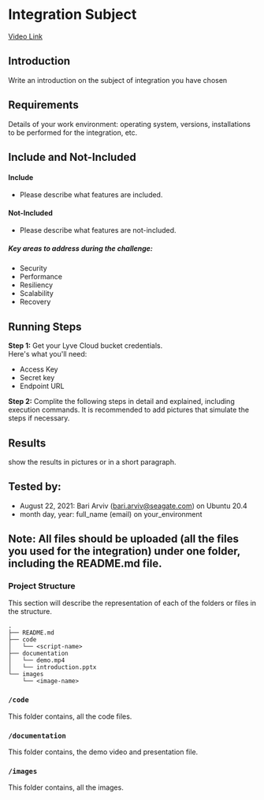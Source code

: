 # Integration Subject

[Video Link](your-link)

## Introduction
Write an introduction on the subject of integration you have chosen

## Requirements
Details of your work environment: operating system, versions, installations to be performed for the integration, etc.

## Include and Not-Included
#### Include
* Please describe what features are included.

#### Not-Included
* Please describe what features are not-included.

##### Key areas to address during the challenge:
* Security
* Performance
* Resiliency 
* Scalability
* Recovery

## Running Steps
**Step 1:** Get your Lyve Cloud bucket credentials.   
Here's what you'll need:
* Access Key
* Secret key
* Endpoint URL

**Step 2:** 
Complite the following steps in detail and explained, including execution commands. It is recommended to add pictures that simulate the steps if necessary.

## Results 
show the results in pictures or in a short paragraph.

## Tested by:
* August 22, 2021: Bari Arviv (bari.arviv@seagate.com) on Ubuntu 20.4
* month day, year: full_name (email) on your_environment

## **Note:** All files should be uploaded (all the files you used for the integration) under one folder, including the README.md file. 
### Project Structure

This section will describe the representation of each of the folders or files in the structure.
```
.
├── README.md
├── code
│   └── <script-name>
├── documentation
│   └── demo.mp4
│   └── introduction.pptx
└── images
    └── <image-name>
```

### `/code`
This folder contains, all the code files.

### `/documentation`
This folder contains, the demo video and presentation file.

### `/images`
This folder contains, all the images.
